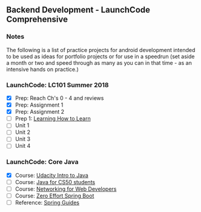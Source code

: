 ## Backend Development - LaunchCode Comprehensive

### Notes
The following is a list of practice projects for android development intended to be used as ideas for portfolio projects or for use in a speedrun (set aside a month or two and speed through as many as you can in that time - as an intensive hands on practice.)

### LaunchCode: LC101 Summer 2018
- [X] Prep: Reach Ch's 0 - 4 and reviews
- [X] Prep: Assignment 1
- [X] Prep: Assignment 2
- [ ] Prep 1: [Learning How to Learn](https://www.coursera.org/learn/learning-how-to-learn/home/welcome)
- [ ] Unit 1
- [ ] Unit 2
- [ ] Unit 3
- [ ] Unit 4

### LaunchCode: Core Java
- [X] Course: [Udacity Intro to Java](https://www.udacity.com/course/java-programming-basics--ud282)
- [ ] Course: [Java for CS50 students](https://github.com/mpmenne/launchcode-java-class)
- [ ] Course: [Networking for Web Developers](https://www.udacity.com/course/networking-for-web-developers--ud256)
- [ ] Course: [Zero Effort Spring Boot](https://www.youtube.com/watch?v=cTPAKMIm_pM&list=PLgGXSWYM2FpOa_FTla-x5Wd10dpmgrRC4)
- [ ] Reference: [Spring Guides](https://spring.io/guides)
